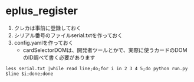 # eplus_register

1. クレカは事前に登録しておく
2. シリアル番号のファイルserial.txtを作っておく
3. config.yamlを作っておく
   * cardSelectorDOMは、開発者ツールとかで、実際に使うカードのDOMのID調べて書く必要があります

```
less serial.txt |while read line;do;for i in 2 3 4 5;do python run.py $line $i;done;done
```